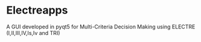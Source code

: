 # Electreapps
A GUI developed in pyqt5 for Multi-Criteria Decision Making using ELECTRE (I,II,III,IV,Is,Iv and TRI)
